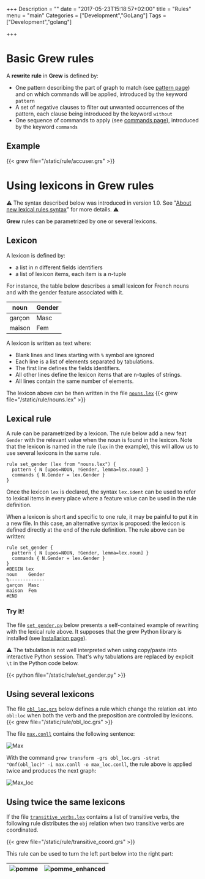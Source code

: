 +++
Description = ""
date = "2017-05-23T15:18:57+02:00"
title = "Rules"
menu = "main"
Categories = ["Development","GoLang"]
Tags = ["Development","golang"]

+++

# Basic Grew rules

A **rewrite rule** in **Grew** is defined by:

  * One pattern describing the part of graph to match (see [pattern page](../pattern)) and on which commands will be applied, introduced by the keyword `pattern`
  * A set of negative clauses to filter out unwanted occurrences of the pattern, each clause being introduced by the keyword `without`
  * One sequence of commands to apply (see [commands page](../commands)), introduced by the keyword `commands`

## Example

{{< grew file="/static/rule/accuser.grs" >}}

# Using lexicons in Grew rules

:warning: The syntax described below was introduced in version 1.0.
See "[About new lexical rules syntax](../lexicons_change)" for more details. :warning:

**Grew** rules can be parametrized by one or several lexicons.

## Lexicon
A lexicon is defined by:

  * a list in *n* different fields identifiers
  * a list of lexicon items, each item is a *n*-tuple

For instance, the table below describes a small lexicon for French nouns and with the gender feature associated with it.

| noun   | Gender |
|--------|--------|
| garçon | Masc   |
| maison | Fem    |

A lexicon is written as text where:

 * Blank lines and lines starting with `%` symbol are ignored
 * Each line is a list of elements separated by tabulations.
 * The first line defines the fields identifiers.
 * All other lines define the lexicon items that are n-tuples of strings.
 * All lines contain the same number of elements.

The lexicon above can be then written in the file [`nouns.lex`](../rule/nouns.lex)
{{< grew file="/static/rule/nouns.lex" >}}

## Lexical rule

A rule can be parametrized by a lexicon.
The rule below add a new feat `Gender` with the relevant value when the noun is found in the lexicon.
Note that the lexicon is named in the rule (`lex` in the example), this will allow us to use several lexicons in the same rule.

~~~grew
rule set_gender (lex from "nouns.lex") {
  pattern { N [upos=NOUN, !Gender, lemma=lex.noun] }
  commands { N.Gender = lex.Gender }
}
~~~

Once the lexicon `lex` is declared, the syntax `lex.ident` can be used to refer to lexical items in every place where a feature value can be used in the rule definition.

When a lexicon is short and specific to one rule, it may be painful to put it in a new file.
In this case, an alternative syntax is proposed: the lexicon is defined directly at the end of the rule definition.
The rule above can be written:

~~~grew
rule set_gender {
  pattern { N [upos=NOUN, !Gender, lemma=lex.noun] }
  commands { N.Gender = lex.Gender }
}
#BEGIN lex
noun	Gender
%-------------
garçon	Masc
maison	Fem
#END
~~~

### Try it!

The file [`set_gender.py`](../rule/set_gender.py) below presents a self-contained example of rewriting with the lexical rule above.
It supposes that the grew Python library is installed (see [Installarion page](../install)).

:warning: The tabulation is not well interpreted when using copy/paste into interactive Python session.
That's why tabulations are replaced by explicit `\t` in the Python code below.

{{< python file="/static/rule/set_gender.py" >}}

## Using several lexicons

The file [`obl_loc.grs`](../rule/obl_loc.grs) below defines a rule which change the relation `obl` into `obl:loc` when both the verb and the preposition are controled by lexicons.
{{< grew file="/static/rule/obl_loc.grs" >}}

The file [`max.conll`](../rule/max.conll) contains the following sentence:

![Max](/rule/max.svg)

With the command `grew transform -grs obl_loc.grs -strat "Onf(obl_loc)" -i max.conll -o max_loc.conll`, the rule above is applied twice and produces the next graph:

![Max_loc](/rule/max_loc.svg)

## Using twice the same lexicons

If the file [`transitive_verbs.lex`](/rule/transitive_verbs.lex) contains a list of transitive verbs, the following rule distributes the `obj` relation when two transitive verbs are coordinated.

{{< grew file="/static/rule/transitive_coord.grs" >}}

This rule can be used to turn the left part below into the right part:

| ![pomme](/rule/pomme.svg) | ![pomme_enhanced](/rule/pomme_enhanced.svg) |
|:---:|:---:|



